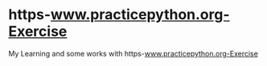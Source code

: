 # https-www.practicepython.org-Exercise
My Learning and some works with https-www.practicepython.org-Exercise
